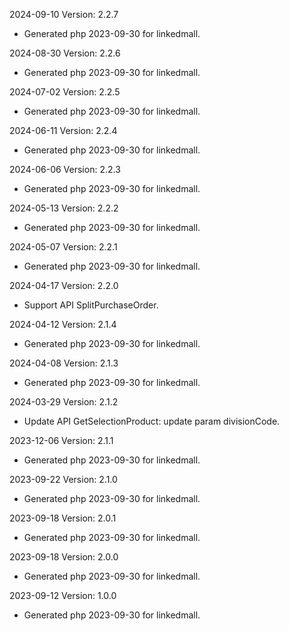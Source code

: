 2024-09-10 Version: 2.2.7
- Generated php 2023-09-30 for linkedmall.

2024-08-30 Version: 2.2.6
- Generated php 2023-09-30 for linkedmall.

2024-07-02 Version: 2.2.5
- Generated php 2023-09-30 for linkedmall.

2024-06-11 Version: 2.2.4
- Generated php 2023-09-30 for linkedmall.

2024-06-06 Version: 2.2.3
- Generated php 2023-09-30 for linkedmall.

2024-05-13 Version: 2.2.2
- Generated php 2023-09-30 for linkedmall.

2024-05-07 Version: 2.2.1
- Generated php 2023-09-30 for linkedmall.

2024-04-17 Version: 2.2.0
- Support API SplitPurchaseOrder.


2024-04-12 Version: 2.1.4
- Generated php 2023-09-30 for linkedmall.

2024-04-08 Version: 2.1.3
- Generated php 2023-09-30 for linkedmall.

2024-03-29 Version: 2.1.2
- Update API GetSelectionProduct: update param divisionCode.


2023-12-06 Version: 2.1.1
- Generated php 2023-09-30 for linkedmall.

2023-09-22 Version: 2.1.0
- Generated php 2023-09-30 for linkedmall.

2023-09-18 Version: 2.0.1
- Generated php 2023-09-30 for linkedmall.

2023-09-18 Version: 2.0.0
- Generated php 2023-09-30 for linkedmall.

2023-09-12 Version: 1.0.0
- Generated php 2023-09-30 for linkedmall.

